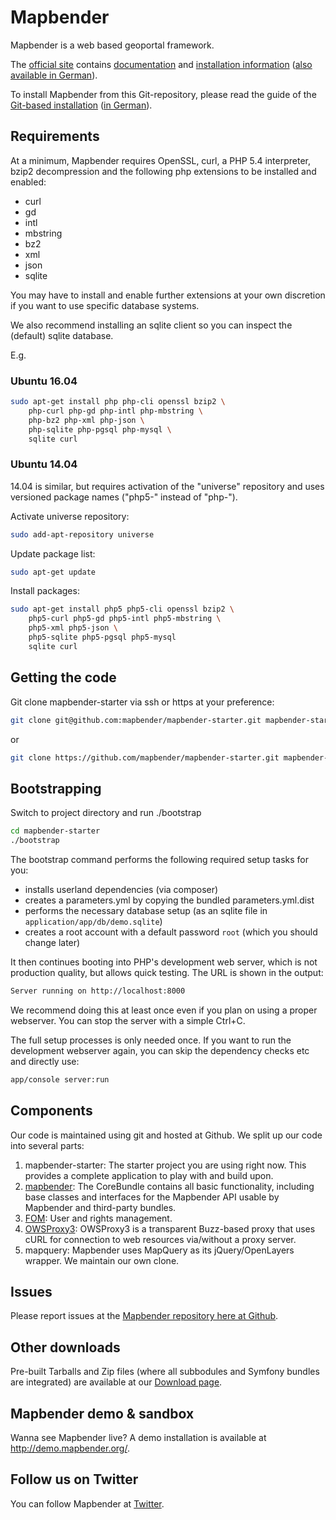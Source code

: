 # Mapbender

Mapbender is a web based geoportal framework.

The [official site](http://mapbender.org/?q=en) contains [documentation](http://mapbender.org/?q=en/documentation) and [installation information](http://doc.mapbender.org/en/book/installation.html) ([also available in German](http://doc.mapbender.org/de/book/installation.html)).

To install Mapbender from this Git-repository, please read the guide of the [Git-based installation](http://doc.mapbender.org/en/book/installation/installation_git.html) ([in German](http://doc.mapbender.org/de/book/installation/installation_git.html)).

## Requirements

At a minimum, Mapbender requires OpenSSL, curl, a PHP 5.4 interpreter, bzip2 decompression and the following php extensions to be installed and enabled:
* curl
* gd
* intl
* mbstring
* bz2
* xml
* json
* sqlite

You may have to install and enable further extensions at your own discretion if you
want to use specific database systems.

We also recommend installing an sqlite client so you can inspect the (default) sqlite
database.

E.g.

### Ubuntu 16.04

```sh
sudo apt-get install php php-cli openssl bzip2 \
    php-curl php-gd php-intl php-mbstring \
    php-bz2 php-xml php-json \
    php-sqlite php-pgsql php-mysql \
    sqlite curl
```


### Ubuntu 14.04

14.04 is similar, but requires activation of the "universe" repository and uses versioned package names ("php5-" instead of "php-").

Activate universe repository:

```sh
sudo add-apt-repository universe
```

Update package list:

```sh
sudo apt-get update
```

Install packages:

```sh
sudo apt-get install php5 php5-cli openssl bzip2 \
    php5-curl php5-gd php5-intl php5-mbstring \
    php5-xml php5-json \
    php5-sqlite php5-pgsql php5-mysql
    sqlite curl
```

## Getting the code

Git clone mapbender-starter via ssh or https at your preference:
```sh
git clone git@github.com:mapbender/mapbender-starter.git mapbender-starter
```

or

```sh
git clone https://github.com/mapbender/mapbender-starter.git mapbender-starter
```

## Bootstrapping
Switch to project directory and run ./bootstrap
```sh
cd mapbender-starter
./bootstrap
```

The bootstrap command performs the following required setup tasks for you:
* installs userland dependencies (via composer)
* creates a parameters.yml by copying the bundled parameters.yml.dist
* performs the necessary database setup (as an sqlite file in `application/app/db/demo.sqlite`)
* creates a root account with a default password `root` (which you should change later)

It then continues booting into PHP's development web server, which is not
production quality, but allows quick testing. The URL is shown in the output:
```sh
Server running on http://localhost:8000
```

We recommend doing this at least once even if you plan on using a proper webserver.
You can stop the server with a simple Ctrl+C.

The full setup processes is only needed once. If you want to run the development webserver again,
you can skip the dependency checks etc and directly use:
```sh
app/console server:run
```

## Components

Our code is maintained using git and hosted at Github. We split up our code into several parts:

1. mapbender-starter: The starter project you are using right now. This provides a complete application to play with and build upon.
2. [mapbender](https://github.com/mapbender/mapbender/tree/release/3.0.6): The CoreBundle contains all basic functionality, including base classes and interfaces for the Mapbender API usable by Mapbender and third-party bundles.
3. [FOM](https://github.com/mapbender/fom/tree/release/3.0.6): User and rights management.
4. [OWSProxy3](https://github.com/mapbender/owsproxy3/tree/release/3.0.6): OWSProxy3 is a transparent Buzz-based proxy that uses cURL for connection to web resources via/without a proxy server.
5. mapquery: Mapbender uses MapQuery as its jQuery/OpenLayers wrapper. We maintain our own clone.


## Issues

Please report issues at the [Mapbender repository here at Github](https://github.com/mapbender/mapbender/issues).


## Other downloads

Pre-built Tarballs and Zip files (where all subbodules and Symfony bundles are integrated) are available at our [Download page](http://mapbender.org/download).


## Mapbender demo & sandbox

Wanna see Mapbender live? A demo installation is available at http://demo.mapbender.org/.


## Follow us on Twitter

You can follow Mapbender at [Twitter](https://twitter.com/mapbender).
